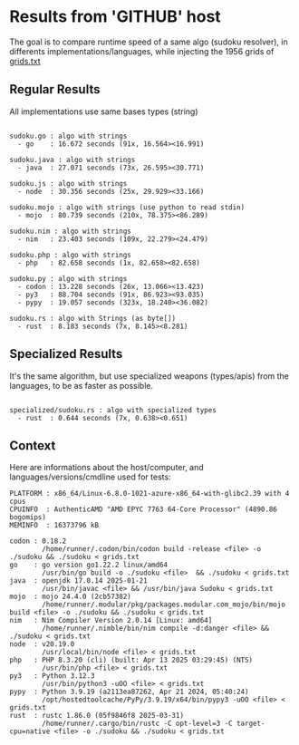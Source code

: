 # Results from 'GITHUB' host

The goal is to compare runtime speed of a same algo (sudoku resolver), in differents implementations/languages, while injecting the 1956 grids of [grids.txt](grids.txt)

## Regular Results

All implementations use same bases types (string)

```

sudoku.go : algo with strings
  - go    : 16.672 seconds (91x, 16.564><16.991)

sudoku.java : algo with strings
  - java  : 27.071 seconds (73x, 26.595><30.771)

sudoku.js : algo with strings
  - node  : 30.356 seconds (25x, 29.929><33.166)

sudoku.mojo : algo with strings (use python to read stdin)
  - mojo  : 80.739 seconds (210x, 78.375><86.289)

sudoku.nim : algo with strings
  - nim   : 23.403 seconds (109x, 22.279><24.479)

sudoku.php : algo with strings
  - php   : 82.658 seconds (1x, 82.658><82.658)

sudoku.py : algo with strings
  - codon : 13.228 seconds (26x, 13.066><13.423)
  - py3   : 88.704 seconds (91x, 86.923><93.035)
  - pypy  : 19.057 seconds (323x, 18.240><36.082)

sudoku.rs : algo with Strings (as byte[])
  - rust  : 8.183 seconds (7x, 8.145><8.281)

```

## Specialized Results

It's the same algorithm, but use specialized weapons (types/apis) from the languages, to be as faster as possible.

```

specialized/sudoku.rs : algo with specialized types
  - rust  : 0.644 seconds (7x, 0.638><0.651)

```
## Context

Here are informations about the host/computer, and languages/versions/cmdline used for tests:
```
PLATFORM : x86_64/Linux-6.8.0-1021-azure-x86_64-with-glibc2.39 with 4 cpus
CPUINFO  : AuthenticAMD "AMD EPYC 7763 64-Core Processor" (4890.86 bogomips)
MEMINFO  : 16373796 kB

codon : 0.18.2
        /home/runner/.codon/bin/codon build -release <file> -o ./sudoku && ./sudoku < grids.txt
go    : go version go1.22.2 linux/amd64
        /usr/bin/go build -o ./sudoku <file>  && ./sudoku < grids.txt
java  : openjdk 17.0.14 2025-01-21
        /usr/bin/javac <file> && /usr/bin/java Sudoku < grids.txt
mojo  : mojo 24.4.0 (2cb57382)
        /home/runner/.modular/pkg/packages.modular.com_mojo/bin/mojo build <file> -o ./sudoku && ./sudoku < grids.txt
nim   : Nim Compiler Version 2.0.14 [Linux: amd64]
        /home/runner/.nimble/bin/nim compile -d:danger <file> && ./sudoku < grids.txt
node  : v20.19.0
        /usr/local/bin/node <file> < grids.txt
php   : PHP 8.3.20 (cli) (built: Apr 13 2025 03:29:45) (NTS)
        /usr/bin/php <file> < grids.txt
py3   : Python 3.12.3
        /usr/bin/python3 -uOO <file> < grids.txt
pypy  : Python 3.9.19 (a2113ea87262, Apr 21 2024, 05:40:24)
        /opt/hostedtoolcache/PyPy/3.9.19/x64/bin/pypy3 -uOO <file> < grids.txt
rust  : rustc 1.86.0 (05f9846f8 2025-03-31)
        /home/runner/.cargo/bin/rustc -C opt-level=3 -C target-cpu=native <file> -o ./sudoku && ./sudoku < grids.txt

```


